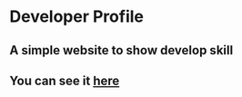 # Developer Profile

## A simple website to show develop skill 

## You can see it [here](https://a-developer-profile.herokuapp.com/)

